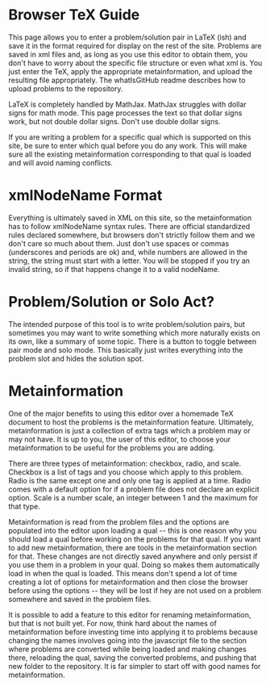 # Browser TeX Guide

This page allows you to enter a problem/solution pair in LaTeX (ish) and save it in the format required for display on the rest of the site. Problems are saved in xml files and, as long as you use this editor to obtain them, you don't have to worry about the specific file structure or even what xml is. You just enter the TeX, apply the appropriate metainformation, and upload the resulting file appropriately. The whatIsGitHub readme describes how to upload problems to the repository.

LaTeX is completely handled by MathJax. MathJax struggles with dollar signs for math mode. This page processes the text so that dollar signs work, but not double dollar signs. Don't use double dollar signs.

If you are writing a problem for a specific qual which is supported on this site, be sure to enter which qual before you do any work. This will make sure all the existing metainformation corresponding to that qual is loaded and will avoid naming conflicts.

# xmlNodeName Format

Everything is ultimately saved in XML on this site, so the metainformation has to follow xmlNodeName syntax rules. There are official standardized rules declared somewhere, but browsers don't strictly follow them and we don't care so much about them. Just don't use spaces or commas (underscores and periods are ok) and, while numbers are allowed in the string, the string must start with a letter. You will be stopped if you try an invalid string, so if that happens change it to a valid nodeName.

# Problem/Solution or Solo Act?

The intended purpose of this tool is to write problem/solution pairs, but sometimes you may want to write something which more naturally exists on its own, like a summary of some topic. There is a button to toggle between pair mode and solo mode. This basically just writes everything into the problem slot and hides the solution spot.

# Metainformation

One of the major benefits to using this editor over a homemade TeX document to host the problems is the metainformation feature. Ultimately, metainformation is just a collection of extra tags which a problem may or may not have. It is up to you, the user of this editor, to choose your metainformation to be useful for the problems you are adding.

There are three types of metainformation: checkbox, radio, and scale. Checkbox is a list of tags and you choose which apply to this problem. Radio is the same except one and only one tag is applied at a time. Radio comes with a default option for if a problem file does not declare an explicit option. Scale is a number scale, an integer between 1 and the maximum for that type.

Metainformation is read from the problem files and the options are populated into the editor upon loading a qual -- this is one reason why you should load a qual before working on the problems for that qual. If you want to add new metainformation, there are tools in the metainformation section for that. These changes are not directly saved anywhere and only persist if you use them in a problem in your qual. Doing so makes them automatically load in when the qual is loaded. This means don't spend a lot of time creating a lot of options for metainformation and then close the browser before using the options -- they will be lost if hey are not used on a problem somewhere and saved in the problem files.

It is possible to add a feature to this editor for renaming metainformation, but that is not built yet. For now, think hard about the names of metainformation before investing time into applying it to problems because changing the names involves going into the javascript file to the section where problems are converted while being loaded and making changes there, reloading the qual, saving the converted problems, and pushing that new folder to the repository. It is far simpler to start off with good names for metainformation.